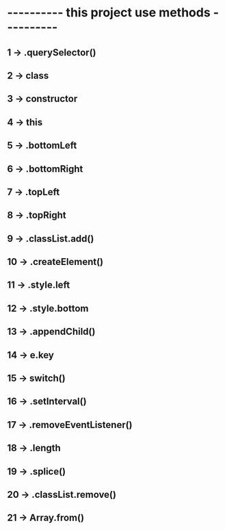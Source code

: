 # ---------- this project use methods ---------- 

## 1 -> .querySelector()
## 2 -> class
## 3 -> constructor
## 4 -> this
## 5 -> .bottomLeft
## 6 -> .bottomRight
## 7 -> .topLeft
## 8 -> .topRight
## 9 -> .classList.add()
## 10 -> .createElement()
## 11 -> .style.left
## 12 -> .style.bottom
## 13 -> .appendChild()
## 14 -> e.key
## 15 -> switch()
## 16 -> .setInterval()
## 17 -> .removeEventListener()
## 18 -> .length
## 19 -> .splice()
## 20 -> .classList.remove()
## 21 -> Array.from()
